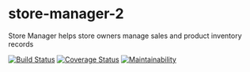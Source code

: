 # store-manager-2
Store Manager helps store owners manage sales and product inventory records

[![Build Status](https://travis-ci.org/davidkaggulire/store-manager-2.svg?branch=feature-challenge-2)](https://travis-ci.org/davidkaggulire/store-manager-2)
[![Coverage Status](https://coveralls.io/repos/github/davidkaggulire/store-manager-2/badge.svg?branch=master)](https://coveralls.io/github/davidkaggulire/store-manager-2?branch=master)
[![Maintainability](https://api.codeclimate.com/v1/badges/50796fb3922e9c5bdab6/maintainability)](https://codeclimate.com/github/davidkaggulire/store-manager-2/maintainability)